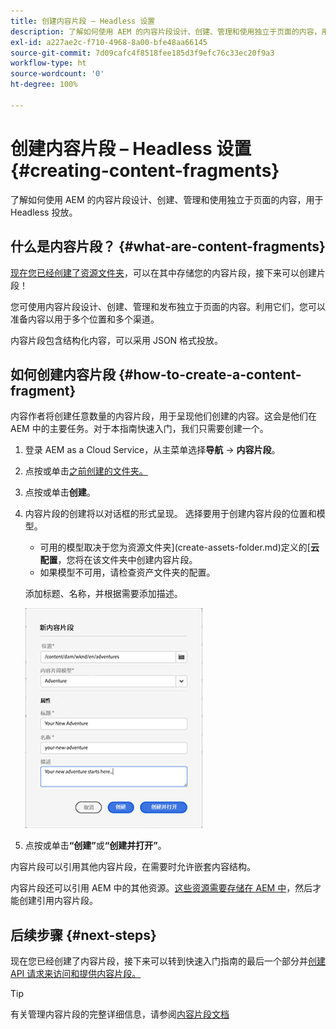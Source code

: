 ```yaml
---
title: 创建内容片段 – Headless 设置
description: 了解如何使用 AEM 的内容片段设计、创建、管理和使用独立于页面的内容，用于 Headless 投放。
exl-id: a227ae2c-f710-4968-8a00-bfe48aa66145
source-git-commit: 7d09cafc4f8518fee185d3f9efc76c33ec20f9a3
workflow-type: ht
source-wordcount: '0'
ht-degree: 100%

---
```


# 创建内容片段 – Headless 设置 {#creating-content-fragments}

了解如何使用 AEM 的内容片段设计、创建、管理和使用独立于页面的内容，用于 Headless 投放。

## 什么是内容片段？ {#what-are-content-fragments}

[现在您已经创建了资源文件夹](create-assets-folder.md)，可以在其中存储您的内容片段，接下来可以创建片段！

您可使用内容片段设计、创建、管理和发布独立于页面的内容。利用它们，您可以准备内容以用于多个位置和多个渠道。

内容片段包含结构化内容，可以采用 JSON 格式投放。

## 如何创建内容片段 {#how-to-create-a-content-fragment}

内容作者将创建任意数量的内容片段，用于呈现他们创建的内容。这会是他们在 AEM 中的主要任务。对于本指南快速入门，我们只需要创建一个。

1. 登录 AEM as a Cloud Service，从主菜单选择&#x200B;**导航** -> **内容片段**。

1. 点按或单击[之前创建的文件夹。](create-assets-folder.md)
1. 点按或单击&#x200B;**创建**。
1. 内容片段的创建将以对话框的形式呈现。
选择要用于创建内容片段的位置和模型。

   * 可用的模型取决于您为资源文件夹](create-assets-folder.md)定义的&#x200B;[**云配置**，您将在该文件夹中创建内容片段。
   * 如果模型不可用，请检查资产文件夹的配置。

   添加标题、名称，并根据需要添加描述。

   ![创建新内容片段对话框](/help/sites-cloud/administering/content-fragments/assets/cfc-console-create.png)

1. 点按或单击&#x200B;**“创建”**&#x200B;或&#x200B;**“创建并打开”**。

内容片段可以引用其他内容片段，在需要时允许嵌套内容结构。

内容片段还可以引用 AEM 中的其他资源。[这些资源需要存储在 AEM 中](/help/assets/manage-digital-assets.md)，然后才能创建引用内容片段。

## 后续步骤 {#next-steps}

现在您已经创建了内容片段，接下来可以转到快速入门指南的最后一个部分并[创建 API 请求来访问和提供内容片段。](create-api-request.md)

>[!TIP]
>
>有关管理内容片段的完整详细信息，请参阅[内容片段文档](/help/sites-cloud/administering/content-fragments/overview.md)
